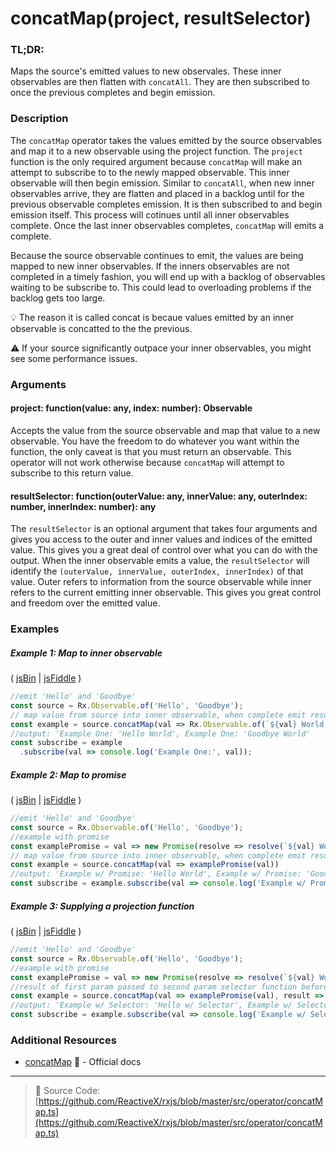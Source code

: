 # concatMap(project, resultSelector)

### TL;DR:
Maps the source's emitted values to new observales.  These inner observables are then flatten with `concatAll`.  They are then subscribed to once the previous completes and begin emission.

### Description
The `concatMap` operator takes the values emitted by the source observables and map it to a new observable using the project function.  The `project` function is the only required argument because `concatMap` will make an attempt to subscribe to to the newly mapped observable.  This inner observable will then begin emission.  Similar to `concatAll`, when new inner observables arrive, they are flatten and placed in a backlog until for the previous observable completes emission.  It is then subscribed to and begin emission itself.  This process will cotinues until all inner observables complete.  Once the last inner observables completes, `concatMap` will emits a complete.

Because the source observable continues to emit, the values are being mapped to new inner observables.  If the inners observables are not completed in a timely fashion, you will end up with a backlog of observables waiting to be subscribe to.  This could lead to overloading problems if the backlog gets too large.

:bulb: The reason it is called concat is becaue values emitted by an inner observable is concatted to the the previous.

:warning: If your source significantly outpace your inner observables, you might see some performance issues.

### Arguments

#### project: function(value: any, index: number): Observable
Accepts the value from the source observable and map that value to a new observable.  You have the freedom to do whatever you want within the function, the only caveat is that you must return an observable.  This operator will not work otherwise because `concatMap` will attempt to subscribe to this return value.

#### resultSelector: function(outerValue: any, innerValue: any, outerIndex: number, innerIndex: number): any
The `resultSelector` is an optional argument that takes four arguments and gives you access to the outer and inner values and indices of the emitted value.  This gives you a great deal of control over what you can do with the output.  When the inner observable emits a value, the `resultSelector` will identify the `(outerValue, innerValue, outerIndex, innerIndex)` of that value.  Outer refers to information from the source observable while inner refers to the current emitting inner observable.  This gives you great control and freedom over the emitted value.

### Examples

##### Example 1: Map to inner observable

( [jsBin](http://jsbin.com/powivemaxu/1/edit?js,console) | [jsFiddle](https://jsfiddle.net/btroncone/y3yx666r/) )

```js
//emit 'Hello' and 'Goodbye'
const source = Rx.Observable.of('Hello', 'Goodbye');
// map value from source into inner observable, when complete emit result and move to next
const example = source.concatMap(val => Rx.Observable.of(`${val} World!`));
//output: 'Example One: 'Hello World', Example One: 'Goodbye World'
const subscribe = example
  .subscribe(val => console.log('Example One:', val));
```

##### Example 2: Map to promise

( [jsBin](http://jsbin.com/celixodeba/1/edit?js,console) | [jsFiddle](https://jsfiddle.net/btroncone/Lym33L97/) )


```js
//emit 'Hello' and 'Goodbye'
const source = Rx.Observable.of('Hello', 'Goodbye');
//example with promise
const examplePromise = val => new Promise(resolve => resolve(`${val} World!`));
// map value from source into inner observable, when complete emit result and move to next
const example = source.concatMap(val => examplePromise(val))
//output: 'Example w/ Promise: 'Hello World', Example w/ Promise: 'Goodbye World'
const subscribe = example.subscribe(val => console.log('Example w/ Promise:', val));
```

##### Example 3: Supplying a projection function

( [jsBin](http://jsbin.com/vihacewozo/1/edit?js,console) | [jsFiddle](https://jsfiddle.net/btroncone/5sr5zzgy/) )

```js
//emit 'Hello' and 'Goodbye'
const source = Rx.Observable.of('Hello', 'Goodbye');
//example with promise
const examplePromise = val => new Promise(resolve => resolve(`${val} World!`));
//result of first param passed to second param selector function before being  returned
const example = source.concatMap(val => examplePromise(val), result => `${result} w/ selector!`);
//output: 'Example w/ Selector: 'Hello w/ Selector', Example w/ Selector: 'Goodbye w/ Selector'
const subscribe = example.subscribe(val => console.log('Example w/ Selector:', val));
```


### Additional Resources
* [concatMap](http://reactivex.io/rxjs/class/es6/Observable.js~Observable.html#instance-method-concatMap) :newspaper: - Official docs

---
> :file_folder: Source Code:  [https://github.com/ReactiveX/rxjs/blob/master/src/operator/concatMap.ts](https://github.com/ReactiveX/rxjs/blob/master/src/operator/concatMap.ts)

